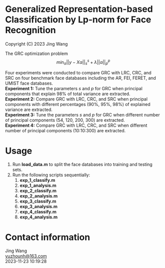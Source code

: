 # Generalized Representation-based Classification by Lp-norm for Face Recognition
Copyright (C) 2023 Jing Wang

The GRC optimization problem
$$min_\alpha||y-X\alpha||_s^s+\lambda||\alpha||_p^p$$

Four experiments were conducted to compare GRC with LRC, CRC, and SRC on four benchmark face databases including the AR, FEI, FERET, and UMIST face databases.   
**Experiment 1:** Tune the parameters $s$ and $p$ for GRC when principal components that explain 98% of total variance are extracted.  
**Experiment 2:** Compare GRC with LRC, CRC, and SRC when principal components with different percentages (90%, 95%, 98%) of explained variance are extracted.   
**Experiment 3:** Tune the parameters $s$ and $p$ for GRC when different number of principal components (54, 120, 200, 300) are extracted.  
**Experiment 4:** Compare GRC with LRC, CRC, and SRC when different number of principal components (10:10:300) are extracted.  

# Usage
1. Run **load_data.m** to split the face databases into training and testing sets.
2. Run the following scripts sequentially:
   1) **exp_1_classify.m**
   2) **exp_1_analysis.m**
   3) **exp_2_classify.m**
   4) **exp_2_analysis.m**
   5) **exp_3_classify.m**
   6) **exp_3_analysis.m**
   7) **exp_4_classify.m**
   8) **exp_4_analysis.m**

# Contact information
Jing Wang  
yuzhounh@163.com   
2023-11-23 10:19:28  
